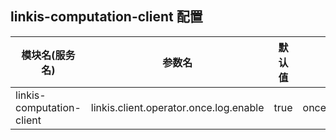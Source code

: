 ## linkis-computation-client 配置


| 模块名(服务名) | 参数名 | 默认值 | 描述 |
| -------- | -------- | ----- |----- | 
| linkis-computation-client |linkis.client.operator.once.log.enable|true|once.log.enable|

